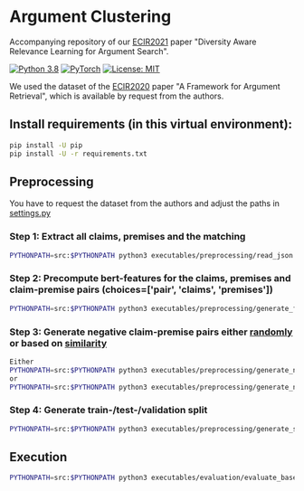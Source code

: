 # Argument Clustering

Accompanying repository of our [ECIR2021](https://arxiv.org/abs/2011.02177) paper "Diversity Aware Relevance Learning for Argument Search".

[![Python 3.8](https://img.shields.io/badge/Python-3.8-2d618c?logo=python)](https://docs.python.org/3.8/)
[![PyTorch](https://img.shields.io/badge/Made%20with-PyTorch-ee4c2c?logo=pytorch)](https://pytorch.org/docs/stable/index.html)
[![License: MIT](https://img.shields.io/badge/License-MIT-green.svg)](https://opensource.org/licenses/MIT)

We used the dataset of the [ECIR2020](https://link.springer.com/chapter/10.1007/978-3-030-45439-5_29) paper "A Framework for Argument Retrieval", which is available by request from the authors.

## Install requirements (in this virtual environment):
```bash
pip install -U pip
pip install -U -r requirements.txt
```

## Preprocessing
You have to request the dataset from the authors and adjust the paths in [settings.py](src/arclus/settings.py)
### Step 1: Extract all claims, premises and the matching
```bash
PYTHONPATH=src:$PYTHONPATH python3 executables/preprocessing/read_json.py --input_dir=... --output_dir=output/
```

### Step 2: Precompute bert-features for the claims, premises and claim-premise pairs (choices=['pair', 'claims', 'premises'])
```bash
PYTHONPATH=src:$PYTHONPATH python3 executables/preprocessing/generate_features.py --mode=...
```

### Step 3: Generate negative claim-premise pairs either [randomly](executables/preprocessing/generate_negative_samples.py) or based on [similarity](executables/preprocessing/generate_negative_samples_nn.py)
```bash
Either
PYTHONPATH=src:$PYTHONPATH python3 executables/preprocessing/generate_negative_samples_nn.py
or
PYTHONPATH=src:$PYTHONPATH python3 executables/preprocessing/generate_negative_samples.py
```
### Step 4: Generate train-/test-/validation split
```bash
PYTHONPATH=src:$PYTHONPATH python3 executables/preprocessing/generate_sets.py
```

## Execution
```bash
PYTHONPATH=src:$PYTHONPATH python3 executables/evaluation/evaluate_baselines.py --force > output/output_energy.txt
```
